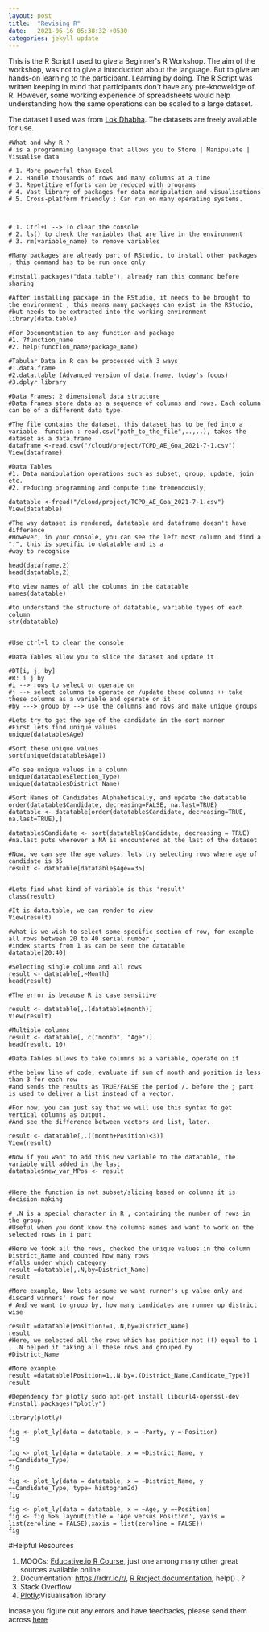 ```yaml
---
layout: post
title:  "Revising R"
date:   2021-06-16 05:38:32 +0530
categories: jekyll update
---
```


This is the R Script I used to give a Beginner's R Workshop. The aim of the workshop, was not to give a introduction about the language. But to give an hands-on learning to the participant. Learning by doing. The R Script was written keeping in mind that participants don't have any pre-knoweldge of R. However, some working experience of spreadsheets would help understanding how the same operations can be scaled to a large dataset.

The dataset I used was from [Lok Dhabha](https://lokdhaba.ashoka.edu.in/). The datasets are freely available for use.  
```
#What and why R ?
# is a programming language that allows you to Store | Manipulate | Visualise data 

# 1. More powerful than Excel
# 2. Handle thousands of rows and many columns at a time 
# 3. Repetitive efforts can be reduced with programs 
# 4. Vast library of packages for data manipulation and visualisations
# 5. Cross-platform friendly : Can run on many operating systems.



# 1. Ctrl+L --> To clear the console
# 2. ls() to check the variables that are live in the environment
# 3. rm(variable_name) to remove variables

#Many packages are already part of RStudio, to install other packages , this command has to be run once only 

#install.packages("data.table"), already ran this command before sharing 

#After installing package in the RStudio, it needs to be brought to the environment , this means many packages can exist in the RStudio, 
#but needs to be extracted into the working environment 
library(data.table)

#For Documentation to any function and package
#1. ?function_name
#2. help(function_name/package_name)

#Tabular Data in R can be processed with 3 ways
#1.data.frame
#2.data.table (Advanced version of data.frame, today's focus)
#3.dplyr library

#Data Frames: 2 dimensional data structure
#Data frames store data as a sequence of columns and rows. Each column can be of a different data type.

#The file contains the dataset, this dataset has to be fed into a variable. function : read.csv("path_to_the_file",..,..), takes the dataset as a data.frame
dataframe <-read.csv("/cloud/project/TCPD_AE_Goa_2021-7-1.csv")
View(dataframe)

#Data Tables
#1. Data manipulation operations such as subset, group, update, join etc.
#2. reducing programming and compute time tremendously,

datatable <-fread("/cloud/project/TCPD_AE_Goa_2021-7-1.csv")
View(datatable)

#The way dataset is rendered, datatable and dataframe doesn't have difference
#However, in your console, you can see the left most column and find a ":", this is specific to datatable and is a 
#way to recognise

head(dataframe,2)
head(datatable,2)

#to view names of all the columns in the datatable
names(datatable)

#to understand the structure of datatable, variable types of each column
str(datatable)


#Use ctrl+l to clear the console

#Data Tables allow you to slice the dataset and update it

#DT[i, j, by]
#R: i j by
#i --> rows to select or operate on
#j --> select columns to operate on /update these columns ++ take these columns as a variable and operate on it 
#by ---> group by --> use the columns and rows and make unique groups

#Lets try to get the age of the candidate in the sort manner
#First lets find unique values 
unique(datatable$Age)

#Sort these unique values
sort(unique(datatable$Age))

#To see unique values in a column
unique(datatable$Election_Type)
unique(datatable$District_Name)

#Sort Names of Candidates Alphabetically, and update the datatable
order(datatable$Candidate, decreasing=FALSE, na.last=TRUE)
datatable <- datatable[order(datatable$Candidate, decreasing=TRUE, na.last=TRUE),]

datatable$Candidate <- sort(datatable$Candidate, decreasing = TRUE)
#na.last puts wherever a NA is encountered at the last of the dataset

#Now, we can see the age values, lets try selecting rows where age of candidate is 35 
result <- datatable[datatable$Age==35]


#Lets find what kind of variable is this 'result'
class(result)

#It is data.table, we can render to view
View(result)

#what is we wish to select some specific section of row, for example all rows between 20 to 40 serial number , 
#index starts from 1 as can be seen the datatable
datatable[20:40]

#Selecting single column and all rows 
result <- datatable[,~Month]
head(result)

#The error is because R is case sensitive

result <- datatable[,.(datatable$month)]
View(result)

#Multiple columns
result <- datatable[, c("month", "Age")]
head(result, 10)

#Data Tables allows to take columns as a variable, operate on it

#the below line of code, evaluate if sum of month and position is less than 3 for each row 
#and sends the results as TRUE/FALSE the period /. before the j part is used to deliver a list instead of a vector. 

#For now, you can just say that we will use this syntax to get vertical columns as output. 
#And see the difference between vectors and list, later.

result <- datatable[,.((month+Position)<3)]
View(result)

#Now if you want to add this new variable to the datatable, the variable will added in the last
datatable$new_var_MPos <- result


#Here the function is not subset/slicing based on columns it is decision making

# .N is a special character in R , containing the number of rows in the group.
#Useful when you dont know the columns names and want to work on the selected rows in i part

#Here we took all the rows, checked the unique values in the column District_Name and counted how many rows
#falls under which category
result =datatable[,.N,by=District_Name]
result

#More example, Now lets assume we want runner's up value only and discard winners' rows for now
# And we want to group by, how many candidates are runner up district wise

result =datatable[Position!=1,.N,by=District_Name]
result
#Here, we selected all the rows which has position not (!) equal to 1 , .N helped it taking all these rows and grouped by
#District_Name

#More example
result =datatable[Position=1,.N,by=.(District_Name,Candidate_Type)]
result

#Dependency for plotly sudo apt-get install libcurl4-openssl-dev
#install.packages("plotly")

library(plotly)

fig <- plot_ly(data = datatable, x = ~Party, y =~Position)
fig

fig <- plot_ly(data = datatable, x = ~District_Name, y =~Candidate_Type)
fig

fig <- plot_ly(data = datatable, x = ~District_Name, y =~Candidate_Type, type= histogram2d)
fig

fig <- plot_ly(data = datatable, x = ~Age, y =~Position)
fig <- fig %>% layout(title = 'Age versus Position', yaxis = list(zeroline = FALSE),xaxis = list(zeroline = FALSE))
fig

```

#Helpful Resources 
1. MOOCs: [Educative.io R Course](https://www.educative.io/courses/learn-r-from-scratch), just one among many other great sources available online
2. Documentation: https://rdrr.io/r/, [R Rroject documentation](https://www.r-project.org/other-docs.html), help() , ?
3. Stack Overflow
4. [Plotly](https://plotly.com/r/):Visualisation library

Incase you figure out any errors and have feedbacks, please send them across [here](https://srishti-gupta-me.github.io/contact/)

